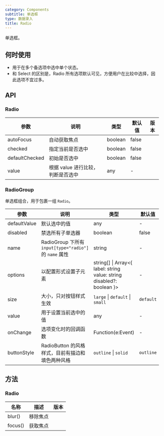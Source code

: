 ```yaml
---
category: Components
subtitle: 单选框
type: 数据录入
title: Radio
---
```


单选框。

## 何时使用

- 用于在多个备选项中选中单个状态。
- 和 Select 的区别是，Radio 所有选项默认可见，方便用户在比较中选择，因此选项不宜过多。

## API

### Radio

| 参数           | 说明                              | 类型    | 默认值 | 版本 |
| -------------- | --------------------------------- | ------- | ------ | ---- |
| autoFocus      | 自动获取焦点                      | boolean | false  |      |
| checked        | 指定当前是否选中                  | boolean | false  |      |
| defaultChecked | 初始是否选中                      | boolean | false  |      |
| value          | 根据 value 进行比较，判断是否选中 | any     | -      |      |

### RadioGroup

单选框组合，用于包裹一组 `Radio`。

| 参数 | 说明 | 类型 | 默认值 | 版本 |
| --- | --- | --- | --- | --- |
| defaultValue | 默认选中的值 | any | - |  |
| disabled | 禁选所有子单选器 | boolean | false | 3.6.5 |
| name | RadioGroup 下所有 `input[type="radio"]` 的 `name` 属性 | string | - |  |
| options | 以配置形式设置子元素 | string\[] \| Array&lt;{ label: string value: string disabled?: boolean }> | - |  |
| size | 大小，只对按钮样式生效 | `large` \| `default` \| `small` | `default` |  |
| value | 用于设置当前选中的值 | any | - |  |
| onChange | 选项变化时的回调函数 | Function(e:Event) | - |  |
| buttonStyle | RadioButton 的风格样式，目前有描边和填色两种风格 | `outline` \| `solid` | `outline` | 3.7.0 |

## 方法

### Radio

| 名称    | 描述     | 版本 |
| ------- | -------- | ---- |
| blur()  | 移除焦点 |      |
| focus() | 获取焦点 |      |
